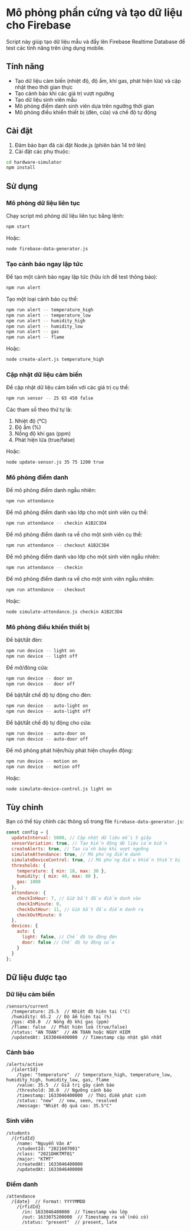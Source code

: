 # Mô phỏng phần cứng và tạo dữ liệu cho Firebase

Script này giúp tạo dữ liệu mẫu và đẩy lên Firebase Realtime Database để test các tính năng trên ứng dụng mobile.

## Tính năng

- Tạo dữ liệu cảm biến (nhiệt độ, độ ẩm, khí gas, phát hiện lửa) và cập nhật theo thời gian thực
- Tạo cảnh báo khi các giá trị vượt ngưỡng
- Tạo dữ liệu sinh viên mẫu
- Mô phỏng điểm danh sinh viên dựa trên ngưỡng thời gian
- Mô phỏng điều khiển thiết bị (đèn, cửa) và chế độ tự động

## Cài đặt

1. Đảm bảo bạn đã cài đặt Node.js (phiên bản 14 trở lên)
2. Cài đặt các phụ thuộc:

```bash
cd hardware-simulator
npm install
```

## Sử dụng

### Mô phỏng dữ liệu liên tục

Chạy script mô phỏng dữ liệu liên tục bằng lệnh:

```bash
npm start
```

Hoặc:

```bash
node firebase-data-generator.js
```

### Tạo cảnh báo ngay lập tức

Để tạo một cảnh báo ngay lập tức (hữu ích để test thông báo):

```bash
npm run alert
```

Tạo một loại cảnh báo cụ thể:

```bash
npm run alert -- temperature_high
npm run alert -- temperature_low
npm run alert -- humidity_high
npm run alert -- humidity_low
npm run alert -- gas
npm run alert -- flame
```

Hoặc:

```bash
node create-alert.js temperature_high
```

### Cập nhật dữ liệu cảm biến

Để cập nhật dữ liệu cảm biến với các giá trị cụ thể:

```bash
npm run sensor -- 25 65 450 false
```

Các tham số theo thứ tự là:
1. Nhiệt độ (°C)
2. Độ ẩm (%)
3. Nồng độ khí gas (ppm)
4. Phát hiện lửa (true/false)

Hoặc:

```bash
node update-sensor.js 35 75 1200 true
```

### Mô phỏng điểm danh

Để mô phỏng điểm danh ngẫu nhiên:

```bash
npm run attendance
```

Để mô phỏng điểm danh vào lớp cho một sinh viên cụ thể:

```bash
npm run attendance -- checkin A1B2C3D4
```

Để mô phỏng điểm danh ra về cho một sinh viên cụ thể:

```bash
npm run attendance -- checkout A1B2C3D4
```

Để mô phỏng điểm danh vào lớp cho một sinh viên ngẫu nhiên:

```bash
npm run attendance -- checkin
```

Để mô phỏng điểm danh ra về cho một sinh viên ngẫu nhiên:

```bash
npm run attendance -- checkout
```

Hoặc:

```bash
node simulate-attendance.js checkin A1B2C3D4
```

### Mô phỏng điều khiển thiết bị

Để bật/tắt đèn:

```bash
npm run device -- light on
npm run device -- light off
```

Để mở/đóng cửa:

```bash
npm run device -- door on
npm run device -- door off
```

Để bật/tắt chế độ tự động cho đèn:

```bash
npm run device -- auto-light on
npm run device -- auto-light off
```

Để bật/tắt chế độ tự động cho cửa:

```bash
npm run device -- auto-door on
npm run device -- auto-door off
```

Để mô phỏng phát hiện/hủy phát hiện chuyển động:

```bash
npm run device -- motion on
npm run device -- motion off
```

Hoặc:

```bash
node simulate-device-control.js light on
```

## Tùy chỉnh

Bạn có thể tùy chỉnh các thông số trong file `firebase-data-generator.js`:

```javascript
const config = {
  updateInterval: 5000, // Cập nhật dữ liệu mỗi 5 giây
  sensorVariation: true, // Tạo biến động dữ liệu cảm biến
  createAlerts: true, // Tạo cảnh báo khi vượt ngưỡng
  simulateAttendance: true, // Mô phỏng điểm danh
  simulateDeviceControl: true, // Mô phỏng điều khiển thiết bị
  thresholds: {
    temperature: { min: 18, max: 30 },
    humidity: { min: 40, max: 80 },
    gas: 1000
  },
  attendance: {
    checkInHour: 7, // Giờ bắt đầu điểm danh vào
    checkInMinute: 0,
    checkOutHour: 11, // Giờ bắt đầu điểm danh ra
    checkOutMinute: 0
  },
  devices: {
    auto: {
      light: false, // Chế độ tự động đèn
      door: false // Chế độ tự động cửa
    }
  }
};
```

## Dữ liệu được tạo

### Dữ liệu cảm biến

```
/sensors/current
  /temperature: 25.5  // Nhiệt độ hiện tại (°C)
  /humidity: 65.2  // Độ ẩm hiện tại (%)
  /gas: 450.0  // Nồng độ khí gas (ppm)
  /flame: false  // Phát hiện lửa (true/false)
  /status: "AN TOAN"  // AN TOAN hoặc NGUY HIEM
  /updatedAt: 1633046400000  // Timestamp cập nhật gần nhất
```

### Cảnh báo

```
/alerts/active
  /{alertId}
    /type: "temperature"  // temperature_high, temperature_low, humidity_high, humidity_low, gas, flame
    /value: 35.5  // Giá trị gây cảnh báo
    /threshold: 30.0  // Ngưỡng cảnh báo
    /timestamp: 1633046400000  // Thời điểm phát sinh
    /status: "new"  // new, seen, resolved
    /message: "Nhiệt độ quá cao: 35.5°C"
```

### Sinh viên

```
/students
  /{rfidId}
    /name: "Nguyễn Văn A"
    /studentId: "2021607001"
    /class: "2021DHKTMT01"
    /major: "KTMT"
    /createdAt: 1633046400000
    /updatedAt: 1633046400000
```

### Điểm danh

```
/attendance
  /{date}  // Format: YYYYMMDD
    /{rfidId}
      /in: 1633046400000  // Timestamp vào lớp
      /out: 1633075200000  // Timestamp ra về (nếu có)
      /status: "present"  // present, late
```
